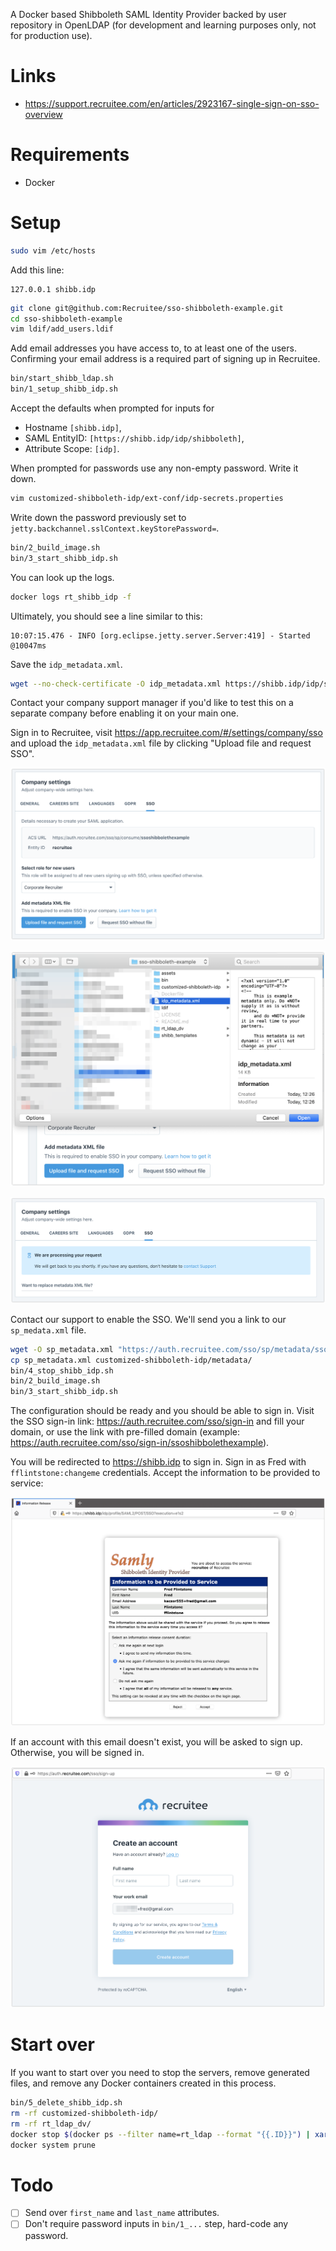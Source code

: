 A Docker based Shibboleth SAML Identity Provider backed by user repository in OpenLDAP (for development and learning purposes only, not for production use).

# Links

- https://support.recruitee.com/en/articles/2923167-single-sign-on-sso-overview

# Requirements

- Docker

# Setup

```sh
sudo vim /etc/hosts
```

Add this line:

```
127.0.0.1 shibb.idp
```

```sh
git clone git@github.com:Recruitee/sso-shibboleth-example.git
cd sso-shibboleth-example
vim ldif/add_users.ldif
```

Add email addresses you have access to, to at least one of the users. Confirming your email address is a required part of signing up in Recruitee.

```sh
bin/start_shibb_ldap.sh
bin/1_setup_shibb_idp.sh
```

Accept the defaults when prompted for inputs for

- Hostname `[shibb.idp]`,
- SAML EntityID: `[https://shibb.idp/idp/shibboleth]`,
- Attribute Scope: `[idp]`.

When prompted for passwords use any non-empty password. Write it down.

```sh
vim customized-shibboleth-idp/ext-conf/idp-secrets.properties
```

Write down the password previously set to `jetty.backchannel.sslContext.keyStorePassword=`.

```sh
bin/2_build_image.sh
bin/3_start_shibb_idp.sh
```

You can look up the logs.

```sh
docker logs rt_shibb_idp -f
```

Ultimately, you should see a line similar to this:

```log
10:07:15.476 - INFO [org.eclipse.jetty.server.Server:419] - Started @10047ms
```

Save the `idp_metadata.xml`.

```sh
wget --no-check-certificate -O idp_metadata.xml https://shibb.idp/idp/shibboleth
```

Contact your company support manager if you'd like to test this on a separate company before enabling it on your main one.

Sign in to Recruitee, visit https://app.recruitee.com/#/settings/company/sso and upload the `idp_metadata.xml` file by clicking "Upload file and request SSO".

![](assets/company-settings.png)

![](assets/upload.png)

![](assets/requested.png)

Contact our support to enable the SSO. We'll send you a link to our `sp_medata.xml` file.

```sh
wget -O sp_metadata.xml "https://auth.recruitee.com/sso/sp/metadata/ssoshibbolethexample?token=xxx"
cp sp_metadata.xml customized-shibboleth-idp/metadata/
bin/4_stop_shibb_idp.sh
bin/2_build_image.sh
bin/3_start_shibb_idp.sh
```

The configuration should be ready and you should be able to sign in. Visit the SSO sign-in link: https://auth.recruitee.com/sso/sign-in and fill your domain, or use the link with pre-filled domain (example: https://auth.recruitee.com/sso/sign-in/ssoshibbolethexample).

You will be redirected to https://shibb.idp to sign in. Sign in as Fred with `fflintstone:changeme` credentials. Accept the information to be provided to service:

![](assets/idp-accept.png)

If an account with this email doesn't exist, you will be asked to sign up. Otherwise, you will be signed in.

![](assets/sign-up.png)

# Start over

If you want to start over you need to stop the servers, remove generated files, and remove any Docker containers created in this process.

```sh
bin/5_delete_shibb_idp.sh
rm -rf customized-shibboleth-idp/
rm -rf rt_ldap_dv/
docker stop $(docker ps --filter name=rt_ldap --format "{{.ID}}") | xargs docker rm
docker system prune
```

# Todo

- [ ] Send over `first_name` and `last_name` attributes.
- [ ] Don't require password inputs in `bin/1_...` step, hard-code any password.

